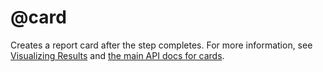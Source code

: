 # @card

Creates a report card after the step completes. For more information, see [Visualizing Results](/metaflow/visualizing-results) and [the main API docs for cards](/api/cards).

<!-- WARNING: THIS FILE WAS AUTOGENERATED! DO NOT EDIT! Instead, edit the notebook w/the location & name as this file. -->


<DocSection type="decorator" name="card" module="metaflow" show_import="True" heading_level="3" link="https://github.com/Netflix/metaflow/tree/master/metaflow/plugins/cards/card_decorator.py#L22">
<SigArgSection>
<SigArg name="..." />
</SigArgSection>
<Description summary="Creates a human-readable report, a Metaflow Card, after this step completes." extended_summary="Note that you may add multiple `@card` decorators in a step with different parameters." />
<ParamSection name="Parameters">
	<Parameter name="type" type="str, default: 'default'" desc="Card type." />
	<Parameter name="id" type="str, optional, default: None" desc="If multiple cards are present, use this id to identify this card." />
	<Parameter name="options" type="Dict[str, Any], default: {}" desc="Options passed to the card. The contents depend on the card type." />
	<Parameter name="timeout" type="int, default: 45" desc="Interrupt reporting if it takes more than this many seconds." />
	<Parameter name="refresh_interval" type="int, default 5" desc="The minimum time allowed between `refresh` calls. Determines\nhow often a dynamic card updates." />
</ParamSection>
</DocSection>

